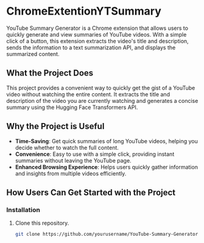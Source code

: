 # ChromeExtentionYTSummary

YouTube Summary Generator is a Chrome extension that allows users to quickly generate and view summaries of YouTube videos. With a simple click of a button, this extension extracts the video's title and description, sends the information to a text summarization API, and displays the summarized content.

## What the Project Does

This project provides a convenient way to quickly get the gist of a YouTube video without watching the entire content. It extracts the title and description of the video you are currently watching and generates a concise summary using the Hugging Face Transformers API.

## Why the Project is Useful

- **Time-Saving**: Get quick summaries of long YouTube videos, helping you decide whether to watch the full content.
- **Convenience**: Easy to use with a simple click, providing instant summaries without leaving the YouTube page.
- **Enhanced Browsing Experience**: Helps users quickly gather information and insights from multiple videos efficiently.

## How Users Can Get Started with the Project

### Installation

1. Clone this repository.
   ```bash
   git clone https://github.com/yourusername/YouTube-Summary-Generator.git


